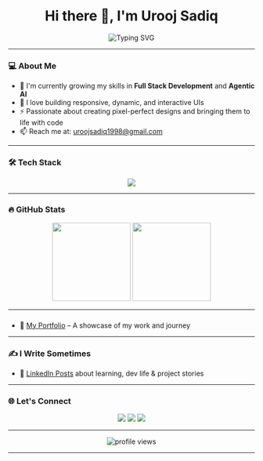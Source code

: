 <h1 align="center">Hi there 👋, I'm Urooj Sadiq</h1>

<p align="center">
  <img src="https://readme-typing-svg.herokuapp.com?font=Fira+Code&weight=500&size=22&pause=1000&color=9F61D1&center=true&vCenter=true&width=440&lines=Frontend+Developer;React+%7C+Next.js+%7C+TailwindCSS;Always+Learning+%F0%9F%93%9A+Building+Cool+Stuff+%F0%9F%92%BB" alt="Typing SVG" />
</p>

---

### 💻 About Me

- 🌱 I'm currently growing my skills in **Full Stack Development** and **Agentic AI**
- 🔭 I love building responsive, dynamic, and interactive UIs
- ⚡ Passionate about creating pixel-perfect designs and bringing them to life with code
- 📫 Reach me at: [uroojsadiq1998@gmail.com](mailto:uroojsadiq1998@gmail.com)

---

### 🛠️ Tech Stack

<p align="center">
  <img src="https://skillicons.dev/icons?i=html,css,js,ts,react,nextjs,tailwind,bootstrap,figma,github,vscode" />
</p>

---

### 🔥 GitHub Stats

<p align="center">
  <img src="https://github-readme-stats.vercel.app/api?username=uroojsadiq&show_icons=true&theme=radical" height="160" />
  <img src="https://github-readme-stats.vercel.app/api/top-langs/?username=uroojsadiq&layout=compact&theme=radical" height="160"/>
</p>

---

### 

- 🎯 [My Portfolio](https://personal-portfolio-kqge.vercel.app/) – A showcase of my work and journey

---

### ✍️ I Write Sometimes

- 🧠 [LinkedIn Posts](https://www.linkedin.com/in/uroojsadiq/) about learning, dev life & project stories

---

### 🌐 Let's Connect

<p align="center">
  <a href="https://www.linkedin.com/in/uroojsadiq/"><img src="https://img.shields.io/badge/LinkedIn-blue?logo=linkedin&style=for-the-badge" /></a>
  <a href="mailto:uroojsadiq.dev@gmail.com"><img src="https://img.shields.io/badge/Email-D14836?logo=gmail&style=for-the-badge&logoColor=white" /></a>
  <a href="https://github.com/uroojsadiq"><img src="https://img.shields.io/badge/GitHub-black?logo=github&style=for-the-badge" /></a>
</p>

---

<p align="center">
  <img src="https://komarev.com/ghpvc/?username=uroojsadiq&label=Profile+Views&color=9F61D1&style=flat-square" alt="profile views" />
</p>

---
